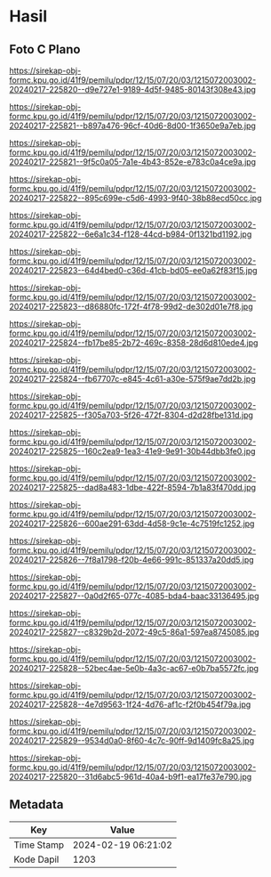 # Hasil

## Foto C Plano

https://sirekap-obj-formc.kpu.go.id/41f9/pemilu/pdpr/12/15/07/20/03/1215072003002-20240217-225820--d9e727e1-9189-4d5f-9485-80143f308e43.jpg

https://sirekap-obj-formc.kpu.go.id/41f9/pemilu/pdpr/12/15/07/20/03/1215072003002-20240217-225821--b897a476-96cf-40d6-8d00-1f3650e9a7eb.jpg

https://sirekap-obj-formc.kpu.go.id/41f9/pemilu/pdpr/12/15/07/20/03/1215072003002-20240217-225821--9f5c0a05-7a1e-4b43-852e-e783c0a4ce9a.jpg

https://sirekap-obj-formc.kpu.go.id/41f9/pemilu/pdpr/12/15/07/20/03/1215072003002-20240217-225822--895c699e-c5d6-4993-9f40-38b88ecd50cc.jpg

https://sirekap-obj-formc.kpu.go.id/41f9/pemilu/pdpr/12/15/07/20/03/1215072003002-20240217-225822--6e6a1c34-f128-44cd-b984-0f1321bd1192.jpg

https://sirekap-obj-formc.kpu.go.id/41f9/pemilu/pdpr/12/15/07/20/03/1215072003002-20240217-225823--64d4bed0-c36d-41cb-bd05-ee0a62f83f15.jpg

https://sirekap-obj-formc.kpu.go.id/41f9/pemilu/pdpr/12/15/07/20/03/1215072003002-20240217-225823--d86880fc-172f-4f78-99d2-de302d01e7f8.jpg

https://sirekap-obj-formc.kpu.go.id/41f9/pemilu/pdpr/12/15/07/20/03/1215072003002-20240217-225824--fb17be85-2b72-469c-8358-28d6d810ede4.jpg

https://sirekap-obj-formc.kpu.go.id/41f9/pemilu/pdpr/12/15/07/20/03/1215072003002-20240217-225824--fb67707c-e845-4c61-a30e-575f9ae7dd2b.jpg

https://sirekap-obj-formc.kpu.go.id/41f9/pemilu/pdpr/12/15/07/20/03/1215072003002-20240217-225825--f305a703-5f26-472f-8304-d2d28fbe131d.jpg

https://sirekap-obj-formc.kpu.go.id/41f9/pemilu/pdpr/12/15/07/20/03/1215072003002-20240217-225825--160c2ea9-1ea3-41e9-9e91-30b44dbb3fe0.jpg

https://sirekap-obj-formc.kpu.go.id/41f9/pemilu/pdpr/12/15/07/20/03/1215072003002-20240217-225825--dad8a483-1dbe-422f-8594-7b1a83f470dd.jpg

https://sirekap-obj-formc.kpu.go.id/41f9/pemilu/pdpr/12/15/07/20/03/1215072003002-20240217-225826--600ae291-63dd-4d58-9c1e-4c7519fc1252.jpg

https://sirekap-obj-formc.kpu.go.id/41f9/pemilu/pdpr/12/15/07/20/03/1215072003002-20240217-225826--7f8a1798-f20b-4e66-991c-851337a20dd5.jpg

https://sirekap-obj-formc.kpu.go.id/41f9/pemilu/pdpr/12/15/07/20/03/1215072003002-20240217-225827--0a0d2f65-077c-4085-bda4-baac33136495.jpg

https://sirekap-obj-formc.kpu.go.id/41f9/pemilu/pdpr/12/15/07/20/03/1215072003002-20240217-225827--c8329b2d-2072-49c5-86a1-597ea8745085.jpg

https://sirekap-obj-formc.kpu.go.id/41f9/pemilu/pdpr/12/15/07/20/03/1215072003002-20240217-225828--52bec4ae-5e0b-4a3c-ac67-e0b7ba5572fc.jpg

https://sirekap-obj-formc.kpu.go.id/41f9/pemilu/pdpr/12/15/07/20/03/1215072003002-20240217-225828--4e7d9563-1f24-4d76-af1c-f2f0b454f79a.jpg

https://sirekap-obj-formc.kpu.go.id/41f9/pemilu/pdpr/12/15/07/20/03/1215072003002-20240217-225829--9534d0a0-8f60-4c7c-90ff-9d1409fc8a25.jpg

https://sirekap-obj-formc.kpu.go.id/41f9/pemilu/pdpr/12/15/07/20/03/1215072003002-20240217-225820--31d6abc5-961d-40a4-b9f1-ea17fe37e790.jpg


## Metadata

| Key        | Value               |
| ---------- | ------------------- |
| Time Stamp | 2024-02-19 06:21:02 |
| Kode Dapil | 1203                |



